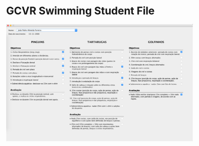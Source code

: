 # GCVR Swimming Student File
![alt text](https://github.com/Masterflopes/GCVR_Swimming_Student_File/blob/master/App_Screenshot.png)
